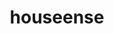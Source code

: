 ---
layout: landing
title: 'houseense'
logo: assets/images/menu-logos/housesense.svg
url: '#'
order: 10
hoverColor: '#DB9A7C'
---